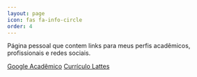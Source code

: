```yaml
---
layout: page
icon: fas fa-info-circle
order: 4
---
```



Página pessoal que contem links para meus perfis acadêmicos, profissionais e redes sociais.

[Google Acadêmico](https://scholar.google.com/citations?hl=pt-BR&user=Eg3gr7YAAAAJ)
[Currículo Lattes](http://lattes.cnpq.br/1293925960269562)